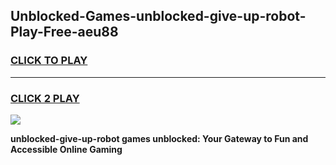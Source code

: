 
## Unblocked-Games-unblocked-give-up-robot-Play-Free-aeu88
<h3>
<a href="https://premium76.site?title=unblocked-give-up-robot&ref=21A">CLICK TO PLAY</a></h3>
<hr>

<h3>
<a href="https://premium76.site?title=unblocked-give-up-robot&ref=21A">CLICK 2 PLAY</a>
  
</h3>

<a href="https://premium76.site?title=unblocked-give-up-robot&ref=21A"><img src="https://clearcache.store/games.png"></a>


**unblocked-give-up-robot games unblocked: Your Gateway to Fun and Accessible Online Gaming**
